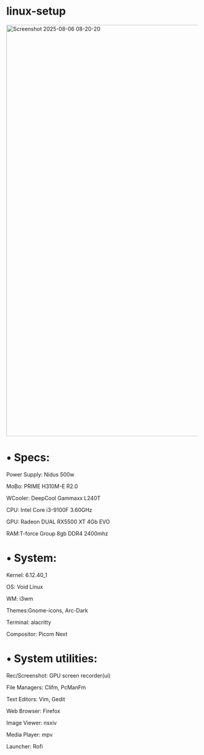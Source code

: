 # linux-setup
<img width="1920" height="1080" alt="Screenshot 2025-08-06 08-20-20" src="https://github.com/user-attachments/assets/4bfe3922-4554-4fe6-9472-686166ee2991" />

# • Specs:

Power Supply: Nidus 500w

MoBo: PRIME H310M-E R2.0

WCooler: DeepCool Gammaxx L240T

CPU: Intel Core i3-9100F 3.60GHz

GPU: Radeon DUAL RX5500 XT 4Gb EVO

RAM:T-force Group 8gb DDR4 2400mhz

# • System:

Kernel: 6.12.40_1

OS: Void Linux

WM: i3wm

Themes:Gnome-icons, Arc-Dark

Terminal: alacritty

Compositor: Picom Next

# • System utilities:

Rec/Screenshot: GPU screen recorder(ui)

File Managers: Clifm, PcManFm

Text Editors: Vim, Gedit

Web Browser: Firefox

Image Viewer: nsxiv

Media Player: mpv

Launcher: Rofi
